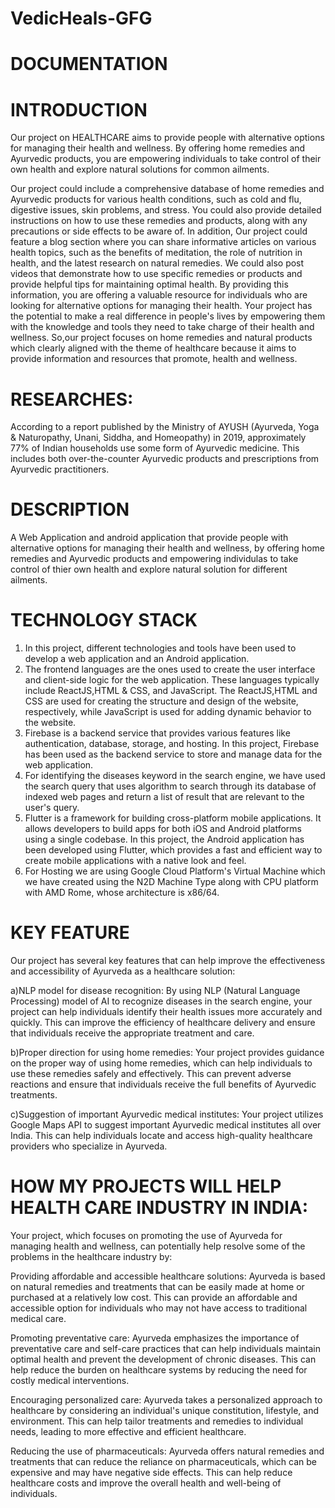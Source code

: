 # VedicHeals-GFG

# DOCUMENTATION

# INTRODUCTION

Our project on HEALTHCARE aims to provide people with alternative options for managing their health and wellness. By offering 
home remedies and Ayurvedic products, you are empowering individuals to take control of their own health and explore natural 
solutions for common ailments.

Our project could include a comprehensive database of home remedies and Ayurvedic products for various health conditions, 
such as cold and flu, digestive issues, skin problems, and stress. You could also provide detailed instructions on how to use
these remedies and products, along with any precautions or side effects to be aware of.
In addition, Our project could feature a blog section where you can share informative articles on various health topics, such
as the benefits of meditation, the role of nutrition in health, and the latest research on natural remedies. We could also 
post videos that demonstrate how to use specific remedies or products and provide helpful tips for maintaining optimal health.
By providing this information, you are offering a valuable resource for individuals who are looking for alternative options for
managing their health. Your project has the potential to make a real difference in people's lives by empowering them with the 
knowledge and tools they need to take charge of their health and wellness.
So,our project focuses on home remedies and natural products which clearly aligned with the theme of healthcare because it aims
to provide information and resources that promote, health and wellness.


# RESEARCHES:

According to a report published by the Ministry of AYUSH (Ayurveda, Yoga & Naturopathy, Unani, Siddha, and Homeopathy) in 2019, approximately
77% of Indian households use some form of Ayurvedic medicine. This includes both over-the-counter Ayurvedic products and prescriptions from
Ayurvedic practitioners.

# DESCRIPTION

A Web Application and android application that provide people with alternative options for managing their health and wellness, by offering 
home remedies and Ayurvedic products and empowering individulas to take control of thier own health and explore natural solution for different 
ailments.


# TECHNOLOGY STACK

1. In this project, different technologies and tools have been used to develop a web application and an Android application.
2. The frontend languages are the ones used to create the user interface and client-side logic for the web application. These languages typically include ReactJS,HTML & CSS, and JavaScript. The ReactJS,HTML and CSS are used for creating the structure and design of the website, respectively, while JavaScript is used for adding dynamic behavior to the website.
3. Firebase is a backend service that provides various features like authentication, database, storage, and hosting. In this project, Firebase has been used as the backend service to store and manage data for the web application.
4. For identifying the diseases keyword in the search engine, we have used the search query that uses algorithm to search through its database of indexed web pages and   return a list of result that are relevant to the user's query.
5. Flutter is a framework for building cross-platform mobile applications. It allows developers to build apps for both iOS and Android platforms using a 
single codebase. In this project, the Android application has been developed using Flutter, which provides a fast and efficient way to create mobile 
applications with a native look and feel.
6. For Hosting we are using Google Cloud Platform's Virtual Machine which we have created using the N2D Machine Type along with CPU platform with AMD Rome, whose architecture is x86/64.


# KEY FEATURE

Our project has several key features that can help improve the effectiveness and accessibility of Ayurveda as a healthcare solution:

a)NLP model for disease recognition: By using NLP (Natural Language Processing) model of AI to recognize diseases in the search engine, your project can help individuals identify their health issues more accurately and quickly. This can improve the efficiency of healthcare delivery and ensure that individuals receive the appropriate treatment and care.

b)Proper direction for using home remedies: Your project provides guidance on the proper way of using home remedies, which can help individuals to use these remedies safely and effectively. This can prevent adverse reactions and ensure that individuals receive the full benefits of Ayurvedic treatments.

c)Suggestion of important Ayurvedic medical institutes: Your project utilizes Google Maps API to suggest important Ayurvedic medical institutes all over India. This can help individuals locate and access high-quality healthcare providers who specialize in Ayurveda.


# HOW MY PROJECTS WILL HELP HEALTH CARE INDUSTRY IN INDIA:

Your project, which focuses on promoting the use of Ayurveda for managing health and wellness, can potentially help resolve some of the problems in the healthcare industry by:

Providing affordable and accessible healthcare solutions: Ayurveda is based on natural remedies and treatments that can be easily made at home or purchased at a relatively low cost. This can provide an affordable and accessible option for individuals who may not have access to traditional medical care.

Promoting preventative care: Ayurveda emphasizes the importance of preventative care and self-care practices that can help individuals maintain optimal health and prevent the development of chronic diseases. This can help reduce the burden on healthcare systems by reducing the need for costly medical interventions.

Encouraging personalized care: Ayurveda takes a personalized approach to healthcare by considering an individual's unique constitution, lifestyle, and environment. This can help tailor treatments and remedies to individual needs, leading to more effective and efficient healthcare.

Reducing the use of pharmaceuticals: Ayurveda offers natural remedies and treatments that can reduce the reliance on pharmaceuticals, which can be expensive and may have negative side effects. This can help reduce healthcare costs and improve the overall health and well-being of individuals.



